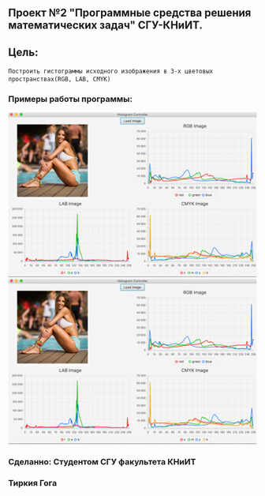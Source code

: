 ## Проект №2 "Программные средства решения математических задач" СГУ-КНиИТ.
## Цель:
	Построить гистограммы исходного изображения в 3-х цветовых пространствах(RGB, LAB, CMYK)
### Примеры работы программы:
![screen 1](screenshots/1.png)
![screen 2](screenshots/1.png)

### Сделанно: Студентом СГУ факультета КНиИТ
### Тиркия Гога